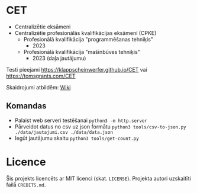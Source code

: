 # CET

* Centralizētie eksāmeni
* Centralizētie profesionālās kvalifikācijas eksāmeni (CPKE)
	* Profesionālā kvalifikācija "programmēšanas tehniķis"
		* 2023
	* Profesionālā kvalifikācija "mašīnbūves tehniķis"
		* 2023 (daļa jautājumu)

Testi pieejami https://klappscheinwerfer.github.io/CET vai https://tomsgrants.com/CET

Skaidrojumi atbildēm: [Wiki](https://github.com/klappscheinwerfer/CET/wiki)

## Komandas

* Palaist web serveri testēšanai `python3 -m http.server`
* Pārveidot datus no csv uz json formātu `python3 tools/csv-to-json.py ./data/jautajumi.csv ./data/data.json`
* Iegūt jautājumu skaitu `python3 tools/get-count.py`

# Licence

Šis projekts licencēts ar MIT licenci (skat. `LICENSE`).
Projekta autori uzskaitīti failā `CREDITS.md`.